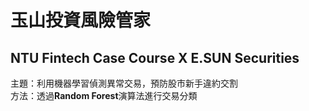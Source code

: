 # 玉山投資風險管家 
## NTU Fintech Case Course X E.SUN Securities  
主題：利用機器學習偵測異常交易，預防股市新手違約交割  
方法：透過**Random Forest**演算法進行交易分類  
